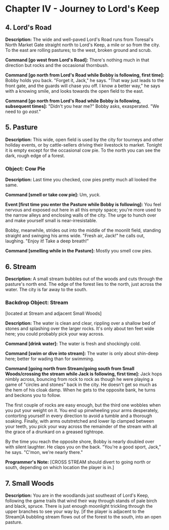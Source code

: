 # Chapter IV - Journey to Lord's Keep

## 4. Lord's Road

**Description:** 
The wide and well-paved Lord's Road runs from Toresal's North Market Gate straight north to Lord's Keep, a mile or so from the city. To the east are rolling pastures; to the west, broken ground and scrub.

**Command [go west from Lord's Road]:** 
There's nothing much in that direction but rocks and the occasional thornbush.

**Command [go north from Lord's Road while Bobby is following, first time]:** 
Bobby holds you back. "Forget it, Jack," he says. "That way just leads to the front gate, and the guards will chase you off. I know a better way," he says with a knowing smile, and looks towards the open field to the east.

**Command [go north from Lord's Road while Bobby is following, subsequent times]:** 
"Didn't you hear me?" Bobby asks, exasperated. "We need to go *east*."

## 5. Pasture

**Description:** 
This wide, open field is used by the city for tourneys and other holiday events, or by cattle-sellers driving their livestock to market. Tonight it is empty except for the occasional cow pie. To the north you can see the dark, rough edge of a forest.

### Object: Cow Pie
**Description:** 
Last time you checked, cow pies pretty much all looked the same.

**Command [smell or take cow pie]:** 
Um, *yuck.*

**Event [first time you enter the Pasture while Bobby is following]:** 
You feel nervous and exposed out here in all this empty space; you're more used to the narrow alleys and enclosing walls of the city. The urge to hunch over and make yourself small is near-irresistable.

Bobby, meanwhile, strides out into the middle of the moonlit field, standing straight and swinging his arms wide. "Fresh air, Jack!" he calls out, laughing. "Enjoy it! Take a deep breath!"

**Command [smelling while in the Pasture]:** 
Mostly you smell cow pies.

## 6. Stream

**Description:** 
A small stream bubbles out of the woods and cuts through the pasture's north end. The edge of the forest lies to the north, just across the water. The city is far away to the south.

### Backdrop Object: Stream 
[located at Stream and adjacent Small Woods]

**Description:** 
The water is clean and clear, rippling over a shallow bed of stones and splashing over the larger rocks. It's only about ten feet wide here; you could probably pick your way across.

**Command [drink water]:** 
The water is fresh and shockingly cold.

**Command [swim or dive into stream]:** 
The water is only about shin-deep here; better for wading than for swimming.

**Command [going north from Stream/going south from Small Woods/crossing the stream while Jack is following, first time]:** 
Jack hops nimbly across, bouncing from rock to rock as though he were playing a game of "circles and stones" back in the city. He doesn't get so much as the hem of his cloak damp. When he gets to the opposite bank, he turns and beckons you to follow.

The first couple of rocks are easy enough, but the third one wobbles when you put your weight on it. You end up pinwheeling your arms desperately, contorting yourself in every direction to avoid a tumble and a thorough soaking. Finally, with arms outstretched and lower lip clamped between your teeth, you pick your way across the remainder of the stream with all the grace of a drunkard on a greased tightrope.

By the time you reach the opposite shore, Bobby is nearly doubled over with silent laughter. He claps you on the back. "You're a good sport, Jack," he says. "C'mon, we're nearly there."

**Programmer's Note:** [CROSS STREAM should divert to going north or south, depending on which location the player is in.]

## 7. Small Woods

**Description:** 
You are in the woodlands just southeast of Lord's Keep, following the game trails that wind their way through stands of pale birch and black, spruce. There is just enough moonlight trickling through the upper branches to see your way by. [if the player is adjacent to the Stream]A bubbling stream flows out of the forest to the south, into an open pasture.
